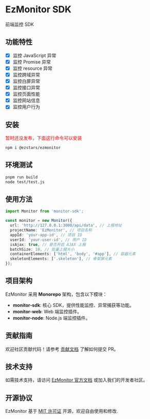 # EzMonitor SDK

前端监控 SDK

## 功能特性

- [x] 监控 JavaScript 异常
- [x] 监控 Promise 异常
- [x] 监控 resource 异常
- [x] 监控跨域异常
- [x] 监控白屏异常
- [x] 监控接口异常
- [x] 监控页面性能
- [x] 监控网站信息
- [x] 监控用户行为

## 安装

<font color="red"> 暂时还没发布，下面这行命令可以安装 </font>

```bash
npm i @ezstars/ezmonitor
```

## 环境测试

```bash
pnpm run build
node test/test.js
```

## 使用方法

```typescript
import Monitor from 'monitor-sdk';

const monitor = new Monitor({
  url: 'http://127.0.0.1:3000/api/data', // 上报地址
  projectName: 'EzMonitor', // 项目名称
  appId: 'your-app-id', // 项目 ID
  userId: 'your-user-id', // 用户 ID
  isAjax: true, // 是否开启 AJAX 上报
  batchSize: 10, // 批量上报大小
  containerElements: ['html', 'body', '#app'], // 容器元素
  skeletonElements: ['.skeleton'], // 骨架屏元素
});
```

## 项目架构

EzMonitor 采用 **Monorepo** 架构，包含以下模块：

- **monitor-sdk**: 核心 SDK，提供性能监控、异常捕获等功能。
- **monitor-web**: Web 端监控插件。
- **monitor-node**: Node.js 端监控插件。

## 贡献指南

欢迎社区贡献代码！请参考 [贡献文档](docs/贡献文档/index.md) 了解如何提交 PR。

## 技术支持

如需技术支持，请访问 [EzMonitor 官方文档](https://ezstars.github.io/EzMonitor/) 或加入我们的开发者社区。

## 开源协议

EzMonitor 基于 [MIT 许可证](LICENSE) 开源，欢迎自由使用和修改.
